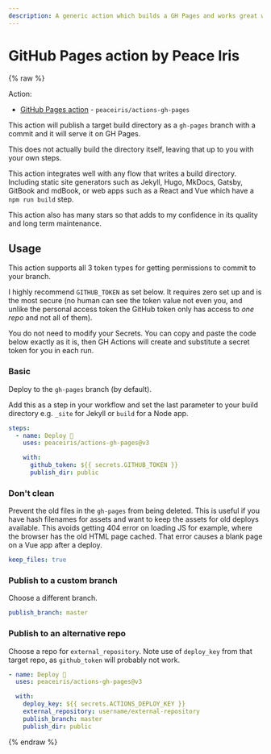 ```yaml
---
description: A generic action which builds a GH Pages and works great with Jekyll and React/Vue JS apps
---
```

# GitHub Pages action by Peace Iris

{% raw %}

Action:

- [GitHub Pages action](https://github.com/marketplace/actions/github-pages-action) - `peaceiris/actions-gh-pages`

This action will publish a target build directory as a `gh-pages` branch with a commit and it will serve it on GH Pages.

This does not actually build the directory itself, leaving that up to you with your own steps.

This action integrates well with any flow that writes a build directory. Including static site generators such as Jekyll, Hugo, MkDocs, Gatsby, GitBook and mdBook, or web apps such as a React and Vue which have a `npm run build` step.

This action also has many stars so that adds to my confidence in its quality and long term maintenance.


## Usage

This action supports all 3 token types for getting permissions to commit to your branch.

I highly recommend `GITHUB_TOKEN` as set below. It requires zero set up and is the most secure (no human can see the token value not even you, and unlike the personal access token the GitHub token only has access to _one repo_ and not all of them).

You do not need to modify your Secrets. You can copy and paste the code below exactly as it is, then GH Actions will create and substitute a secret token for you in each run.

### Basic

Deploy to the `gh-pages` branch (by default).

Add this as a step in your workflow and set the last parameter to your build directory e.g. `_site` for Jekyll or `build` for a Node app.

```yaml
steps:
  - name: Deploy 🚀
    uses: peaceiris/actions-gh-pages@v3

    with:
      github_token: ${{ secrets.GITHUB_TOKEN }}
      publish_dir: public
```

### Don't clean

Prevent the old files in the `gh-pages` from being deleted. This is useful if you have hash filenames for assets and want to keep the assets for old deploys available. This avoids getting 404 error on loading JS for example, where the browser has the old HTML page cached. That error causes a blank page on a Vue app after a deploy.

```yaml
keep_files: true
```

### Publish to a custom branch

Choose a different branch.

```yaml
publish_branch: master
```

### Publish to an alternative repo

Choose a repo for `external_repository`. Note use of `deploy_key` from that target repo, as `github_token` will probably not work.

```yaml
- name: Deploy 🚀
  uses: peaceiris/actions-gh-pages@v3

  with:
    deploy_key: ${{ secrets.ACTIONS_DEPLOY_KEY }}
    external_repository: username/external-repository
    publish_branch: master
    publish_dir: public
```

{% endraw %}
